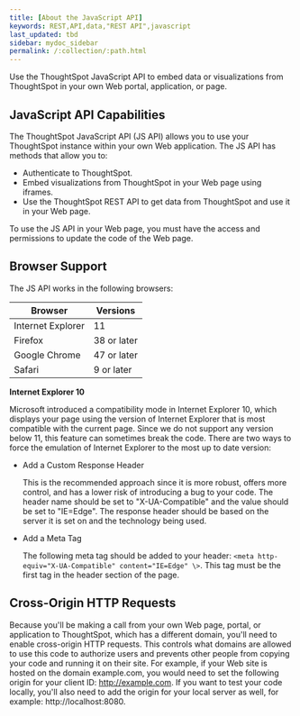 ```yaml
---
title: [About the JavaScript API]
keywords: REST,API,data,"REST API",javascript
last_updated: tbd
sidebar: mydoc_sidebar
permalink: /:collection/:path.html
---
```

Use the ThoughtSpot JavaScript API to embed data or visualizations from ThoughtSpot in your own Web portal, application, or page.

## JavaScript API Capabilities

The ThoughtSpot JavaScript API \(JS API\) allows you to use your ThoughtSpot instance within your own Web application. The JS API has methods that allow you to:

-   Authenticate to ThoughtSpot.
-   Embed visualizations from ThoughtSpot in your Web page using iframes.
-   Use the ThoughtSpot REST API to get data from ThoughtSpot and use it in your Web page.

To use the JS API in your Web page, you must have the access and permissions to update the code of the Web page.

## Browser Support

The JS API works in the following browsers:

|Browser|Versions|
|-------|--------|
|Internet Explorer|11|
|Firefox|38 or later|
|Google Chrome|47 or later|
|Safari|9 or later|

**Internet Explorer 10**

Microsoft introduced a compatibility mode in Internet Explorer 10, which displays your page using the version of Internet Explorer that is most compatible with the current page. Since we do not support any version below 11, this feature can sometimes break the code. There are two ways to force the emulation of Internet Explorer to the most up to date version:

-   Add a Custom Response Header

    This is the recommended approach since it is more robust, offers more control, and has a lower risk of introducing a bug to your code. The header name should be set to "X-UA-Compatible" and the value should be set to "IE=Edge". The response header should be based on the server it is set on and the technology being used.

-   Add a Meta Tag

    The following meta tag should be added to your header: `<meta http-equiv="X-UA-Compatible" content="IE=Edge" \>`. This tag must be the first tag in the header section of the page.


## Cross-Origin HTTP Requests

Because you'll be making a call from your own Web page, portal, or application to ThoughtSpot, which has a different domain, you'll need to enable cross-origin HTTP requests. This controls what domains are allowed to use this code to authorize users and prevents other people from copying your code and running it on their site. For example, if your Web site is hosted on the domain example.com, you would need to set the following origin for your client ID: http://example.com. If you want to test your code locally, you'll also need to add the origin for your local server as well, for example: http://localhost:8080.
